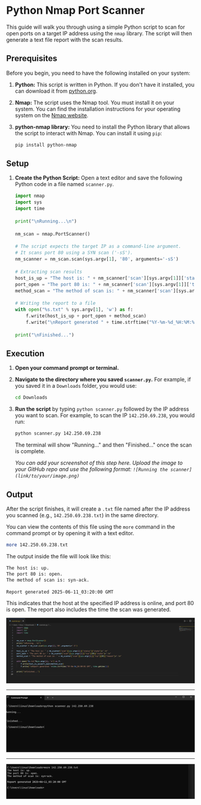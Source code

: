# Python Nmap Port Scanner

This guide will walk you through using a simple Python script to scan for open ports on a target IP address using the `nmap` library. The script will then generate a text file report with the scan results.

## Prerequisites

Before you begin, you need to have the following installed on your system:

1.  **Python:** This script is written in Python. If you don't have it installed, you can download it from [python.org](https://www.python.org/downloads/).

2.  **Nmap:** The script uses the Nmap tool. You must install it on your system. You can find the installation instructions for your operating system on the [Nmap website](https://nmap.org/download.html).

3.  **python-nmap library:** You need to install the Python library that allows the script to interact with Nmap. You can install it using `pip`:
    ```bash
    pip install python-nmap
    ```

## Setup

1.  **Create the Python Script:**
    Open a text editor and save the following Python code in a file named `scanner.py`.

    ```python
    import nmap
    import sys
    import time

    print("\nRunning...\n")

    nm_scan = nmap.PortScanner()

    # The script expects the target IP as a command-line argument.
    # It scans port 80 using a SYN scan ('-sS').
    nm_scanner = nm_scan.scan(sys.argv[1], '80', arguments='-sS')

    # Extracting scan results
    host_is_up = "The host is: " + nm_scanner['scan'][sys.argv[1]]['status']['state'] + ".\n"
    port_open = "The port 80 is: " + nm_scanner['scan'][sys.argv[1]]['tcp'][80]['state'] + ".\n"
    method_scan = "The method of scan is: " + nm_scanner['scan'][sys.argv[1]]['tcp'][80]['reason'] + ".\n"

    # Writing the report to a file
    with open("%s.txt" % sys.argv[1], 'w') as f:
        f.write(host_is_up + port_open + method_scan)
        f.write("\nReport generated " + time.strftime("%Y-%m-%d_%H:%M:%S GMT", time.gmtime()))

    print("\nFinished...")
    ```

## Execution

1.  **Open your command prompt or terminal.**

2.  **Navigate to the directory where you saved `scanner.py`.**
    For example, if you saved it in a `Downloads` folder, you would use:
    ```bash
    cd Downloads
    ```

3.  **Run the script** by typing `python scanner.py` followed by the IP address you want to scan. For example, to scan the IP `142.250.69.238`, you would run:
    ```bash
    python scanner.py 142.250.69.238
    ```
    The terminal will show "Running..." and then "Finished..." once the scan is complete.
    
    *You can add your screenshot of this step here. Upload the image to your GitHub repo and use the following format: `![Running the scanner](link/to/your/image.png)`*

## Output

After the script finishes, it will create a `.txt` file named after the IP address you scanned (e.g., `142.250.69.238.txt`) in the same directory.

You can view the contents of this file using the `more` command in the command prompt or by opening it with a text editor.

```bash
more 142.250.69.238.txt
```

The output inside the file will look like this:

```
The host is: up.
The port 80 is: open.
The method of scan is: syn-ack.

Report generated 2025-06-11_03:20:00 GMT
```

This indicates that the host at the specified IP address is online, and port 80 is open. The report also includes the time the scan was generated.

![Viewing the report](https://github.com/SunilKumarPeela/Images/blob/main/nmappython1.png)

---

![Viewing the report](https://github.com/SunilKumarPeela/Images/blob/main/nmapython2.png)

---

![Viewing the report](https://github.com/SunilKumarPeela/Images/blob/main/nmappython3.png)



